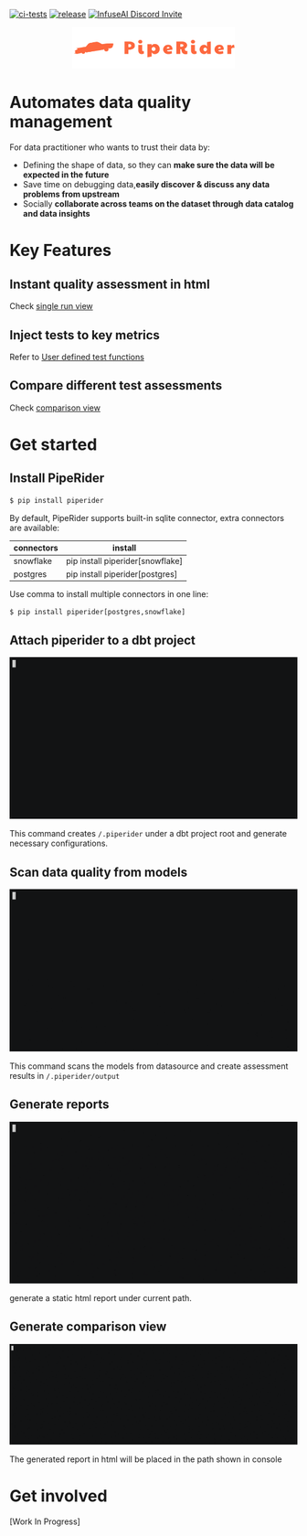 [![ci-tests](https://github.com/infuseai/piperider-cli/actions/workflows/tests.yaml/badge.svg)](https://github.com/infuseai/piperider-cli/actions/workflows/tests.yaml/badge.svg)
[![release](https://img.shields.io/github/release/infuseAI/piperider-cli/all.svg?style=flat-square)](https://github.com/infuseAI/piperider-cli/releases)
[![InfuseAI Discord Invite](https://img.shields.io/discord/664381609771925514?color=%237289DA&label=chat&logo=discord&logoColor=white)](https://discord.com/invite/5zb2aK9KBV)

<p align="center">
  <a href="https://piperider.io">
    <img  src="/.github/images/logo.svg"
      width="284" border="0" alt="PipeRider">
  </a>
</p>

# Automates data quality management
For data practitioner who wants to trust their data by:  
- Defining the shape of data, so they can **make sure the data will be expected in the future** 
- Save time on debugging data,**easily discover & discuss any data problems from upstream**
- Socially **collaborate across teams on the dataset through data catalog and data insights**

# Key Features
## Instant quality assessment in html
Check [single run view](/images/piperider_single_run.png)

## Inject tests to key metrics
Refer to [User defined test functions](https://github.com/InfuseAI/piperider-cli/blob/main/docs/user-defined-test-function.md)

## Compare different test assessments
Check [comparison view](/images/piperider_comparison_view.png)

# Get started
## Install PipeRider

```bash
$ pip install piperider
```

By default, PipeRider supports built-in sqlite connector, extra connectors are available:

| connectors  | install  |
|---|---|
| snowflake | pip install piperider[snowflake]  |
| postgres  | pip install piperider[postgres]  |

Use comma to install multiple connectors in one line:
```
$ pip install piperider[postgres,snowflake]
```

## Attach piperider to a dbt project
![piperider_init](/images/cmd_init.gif)

This command creates `/.piperider` under a dbt project root and generate necessary configurations.

## Scan data quality from models
![piperider_run](/images/cmd_run.gif)  

This command scans the models from datasource and create assessment results in `/.piperider/output`

## Generate reports
![piperider_report](/images/cmd_report.gif)  

generate a static html report under current path. 

## Generate comparison view
![piperider_compare](/images/cmd_compare.gif)  

The generated report in html will be placed in the path shown in console

# Get involved
[Work In Progress]
